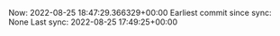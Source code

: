 Now: 2022-08-25 18:47:29.366329+00:00 Earliest commit since sync: None Last sync: 2022-08-25 17:49:25+00:00
